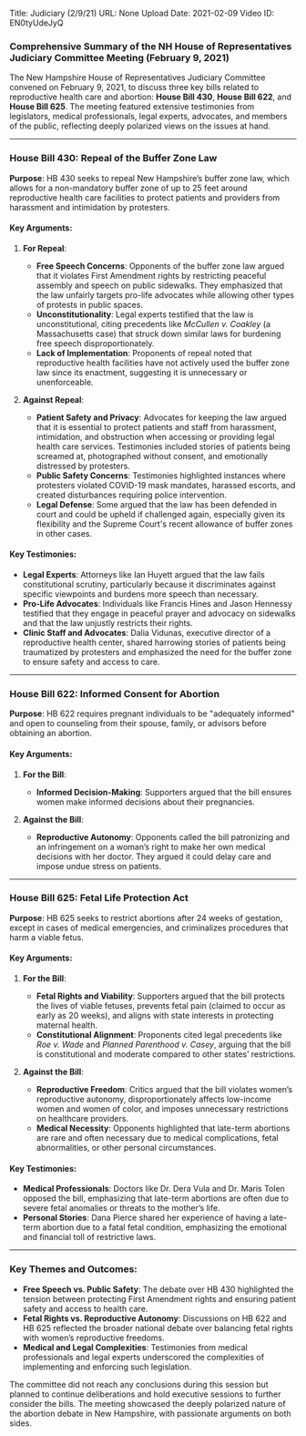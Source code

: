 Title: Judiciary (2/9/21)
URL: None
Upload Date: 2021-02-09
Video ID: EN0tyUdeJyQ

### Comprehensive Summary of the NH House of Representatives Judiciary Committee Meeting (February 9, 2021)

The New Hampshire House of Representatives Judiciary Committee convened on February 9, 2021, to discuss three key bills related to reproductive health care and abortion: **House Bill 430**, **House Bill 622**, and **House Bill 625**. The meeting featured extensive testimonies from legislators, medical professionals, legal experts, advocates, and members of the public, reflecting deeply polarized views on the issues at hand.

---

### **House Bill 430: Repeal of the Buffer Zone Law**
**Purpose**: HB 430 seeks to repeal New Hampshire’s buffer zone law, which allows for a non-mandatory buffer zone of up to 25 feet around reproductive health care facilities to protect patients and providers from harassment and intimidation by protesters.

#### **Key Arguments**:
1. **For Repeal**:
   - **Free Speech Concerns**: Opponents of the buffer zone law argued that it violates First Amendment rights by restricting peaceful assembly and speech on public sidewalks. They emphasized that the law unfairly targets pro-life advocates while allowing other types of protests in public spaces.
   - **Unconstitutionality**: Legal experts testified that the law is unconstitutional, citing precedents like *McCullen v. Coakley* (a Massachusetts case) that struck down similar laws for burdening free speech disproportionately.
   - **Lack of Implementation**: Proponents of repeal noted that reproductive health facilities have not actively used the buffer zone law since its enactment, suggesting it is unnecessary or unenforceable.

2. **Against Repeal**:
   - **Patient Safety and Privacy**: Advocates for keeping the law argued that it is essential to protect patients and staff from harassment, intimidation, and obstruction when accessing or providing legal health care services. Testimonies included stories of patients being screamed at, photographed without consent, and emotionally distressed by protesters.
   - **Public Safety Concerns**: Testimonies highlighted instances where protesters violated COVID-19 mask mandates, harassed escorts, and created disturbances requiring police intervention.
   - **Legal Defense**: Some argued that the law has been defended in court and could be upheld if challenged again, especially given its flexibility and the Supreme Court's recent allowance of buffer zones in other cases.

#### **Key Testimonies**:
- **Legal Experts**: Attorneys like Ian Huyett argued that the law fails constitutional scrutiny, particularly because it discriminates against specific viewpoints and burdens more speech than necessary.
- **Pro-Life Advocates**: Individuals like Francis Hines and Jason Hennessy testified that they engage in peaceful prayer and advocacy on sidewalks and that the law unjustly restricts their rights.
- **Clinic Staff and Advocates**: Dalia Vidunas, executive director of a reproductive health center, shared harrowing stories of patients being traumatized by protesters and emphasized the need for the buffer zone to ensure safety and access to care.

---

### **House Bill 622: Informed Consent for Abortion**
**Purpose**: HB 622 requires pregnant individuals to be "adequately informed" and open to counseling from their spouse, family, or advisors before obtaining an abortion.

#### **Key Arguments**:
1. **For the Bill**:
   - **Informed Decision-Making**: Supporters argued that the bill ensures women make informed decisions about their pregnancies.

2. **Against the Bill**:
   - **Reproductive Autonomy**: Opponents called the bill patronizing and an infringement on a woman’s right to make her own medical decisions with her doctor. They argued it could delay care and impose undue stress on patients.

---

### **House Bill 625: Fetal Life Protection Act**
**Purpose**: HB 625 seeks to restrict abortions after 24 weeks of gestation, except in cases of medical emergencies, and criminalizes procedures that harm a viable fetus.

#### **Key Arguments**:
1. **For the Bill**:
   - **Fetal Rights and Viability**: Supporters argued that the bill protects the lives of viable fetuses, prevents fetal pain (claimed to occur as early as 20 weeks), and aligns with state interests in protecting maternal health.
   - **Constitutional Alignment**: Proponents cited legal precedents like *Roe v. Wade* and *Planned Parenthood v. Casey*, arguing that the bill is constitutional and moderate compared to other states’ restrictions.

2. **Against the Bill**:
   - **Reproductive Freedom**: Critics argued that the bill violates women’s reproductive autonomy, disproportionately affects low-income women and women of color, and imposes unnecessary restrictions on healthcare providers.
   - **Medical Necessity**: Opponents highlighted that late-term abortions are rare and often necessary due to medical complications, fetal abnormalities, or other personal circumstances.

#### **Key Testimonies**:
- **Medical Professionals**: Doctors like Dr. Dera Vula and Dr. Maris Tolen opposed the bill, emphasizing that late-term abortions are often due to severe fetal anomalies or threats to the mother’s life.
- **Personal Stories**: Dana Pierce shared her experience of having a late-term abortion due to a fatal fetal condition, emphasizing the emotional and financial toll of restrictive laws.

---

### **Key Themes and Outcomes**:
- **Free Speech vs. Public Safety**: The debate over HB 430 highlighted the tension between protecting First Amendment rights and ensuring patient safety and access to health care.
- **Fetal Rights vs. Reproductive Autonomy**: Discussions on HB 622 and HB 625 reflected the broader national debate over balancing fetal rights with women’s reproductive freedoms.
- **Medical and Legal Complexities**: Testimonies from medical professionals and legal experts underscored the complexities of implementing and enforcing such legislation.

The committee did not reach any conclusions during this session but planned to continue deliberations and hold executive sessions to further consider the bills. The meeting showcased the deeply polarized nature of the abortion debate in New Hampshire, with passionate arguments on both sides.